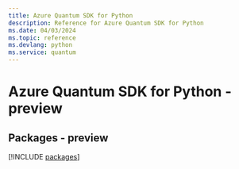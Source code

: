```yaml
---
title: Azure Quantum SDK for Python
description: Reference for Azure Quantum SDK for Python
ms.date: 04/03/2024
ms.topic: reference
ms.devlang: python
ms.service: quantum
---
```

# Azure Quantum SDK for Python - preview
## Packages - preview
[!INCLUDE [packages](quantum-index.md)]